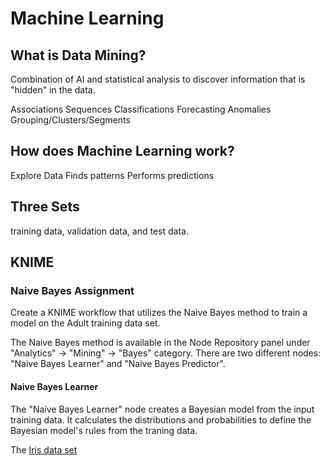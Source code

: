 # Machine Learning

## What is Data Mining?
Combination of AI and statistical analysis to discover information that is "hidden" in the data.

Associations
Sequences
Classifications
Forecasting
Anomalies
Grouping/Clusters/Segments

## How does Machine Learning work?
Explore Data
Finds patterns
Performs predictions

## Three Sets
training data, validation data, and test data.

## KNIME

### Naive Bayes Assignment
Create a KNIME workflow that utilizes the Naive Bayes method to train a model on the Adult training data set.

The Naive Bayes method is available in the Node Repository panel under "Analytics" -> "Mining" -> "Bayes" category. There are two different nodes: "Naive Bayes Learner" and "Naive Bayes Predictor".

#### Naive Bayes Learner
The "Naive Bayes Learner" node creates a Bayesian model from the input training data. It calculates the distributions and probabilities to define the Bayesian model's rules from the traning data.

The [Iris data set](https://archive.ics.uci.edu/ml/machine-learning-databases/iris/iris.data)
